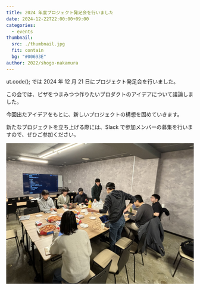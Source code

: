```yaml
---
title: 2024 年度プロジェクト発足会を行いました
date: 2024-12-22T22:00:00+09:00
categories:
  - events
thumbnail:
  src: ./thumbnail.jpg
  fit: contain
  bg: "#00693E"
author: 2022/shogo-nakamura
---
```


ut.code(); では 2024 年 12 月 21 日にプロジェクト発足会を行いました。

この会では、ピザをつまみつつ作りたいプロダクトのアイデアについて議論しました。

今回出たアイデアをもとに、新しいプロジェクトの構想を固めていきます。

新たなプロジェクトを立ち上げる際には、Slack で参加メンバーの募集を行いますので、ぜひご参加ください。

![当日の様子](./scene1.jpg)
